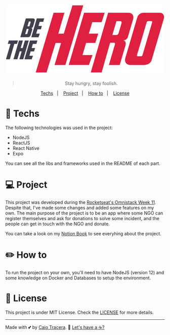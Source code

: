 <h1 align="center">
    <img src="./logo.svg" alt="Be the Hero!">
</h1>

<blockquote align="center">
	Stay hungry, stay foolish.
</blockquote>

<p align="center">
	<a href="#rocket-Techs">Techs</a>&nbsp;&nbsp;&nbsp;|&nbsp;&nbsp;&nbsp;
	<a href="#computer-project">Project</a>&nbsp;&nbsp;&nbsp;|&nbsp;&nbsp;&nbsp;
	<a href="#pencil2-how-to">How to</a>&nbsp;&nbsp;&nbsp;|&nbsp;&nbsp;&nbsp;
	<a href="#memo-license">License</a>
</p>

# :rocket: Techs
The following technologies was used in the project:
* NodeJS
* ReactJS
* React Native
* Expo

You can see all the libs and frameworks used in the README of each part.

# :computer: Project
This project was developed during the [Rocketseat's Omnistack Week 11](https://rocketseat.com.br/). Despite that, I've made some changes and added some features on my own. The main purpose of the project is to be an app where some NGO can register themselves and ask for donations to solve some incident, and the people can get in touch with the NGO and donate.

You can take a look on my [Notion Book](https://www.notion.so/caiotracera/BeTheHero-4ccfd638c538466ab6b43a154503087b) to see everyhing about the project.

# :pencil2: How to
To run the project on your own, you'll need to have NodeJS (version 12) and some knowledge on Docker and Databases to setup the environment.

# :memo: License
This project is under MIT License. Check the [LICENSE](LICENSE) for more details.

---

Made with :two_hearts: by [Caio Tracera](https://twitter.com/ctrcra). :wave: [Let's have a :coffee:?](https://www.linkedin.com/in/caiotracera/)
